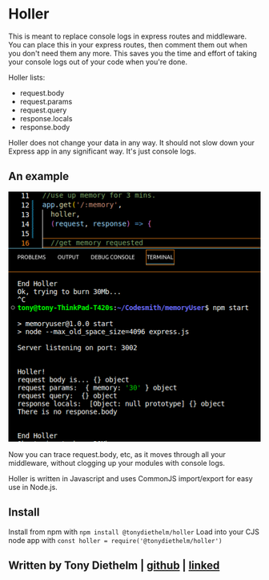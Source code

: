 # Holler

This is meant to replace console logs in express routes and middleware. 
You can place this in your express routes, then comment them out when you don't need them any more. 
This saves you the time and effort of taking your console logs out of your code when you're done. 

Holler lists:
- request.body
- request.params
- request.query
- response.locals
- response.body

Holler does not change your data in any way. It should not slow down your Express app in any significant way. It's just console logs. 

## An example
![Holler example](./holler.png)

Now you can trace request.body, etc, as it moves through all your middleware, without clogging up your modules with console logs. 

Holler is written in Javascript and uses CommonJS import/export for easy use in Node.js. 

## Install
Install from npm with 
```npm install @tonydiethelm/holler```
Load into your CJS node app  with 
```const holler = require('@tonydiethelm/holler')```

## Written by Tony Diethelm | [github](https://github.com/tonydiethelm) | [linked](https://www.linkedin.com/in/tonydiethelm)
